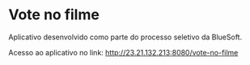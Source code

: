 Vote no filme
=============

Aplicativo desenvolvido como parte do processo seletivo da BlueSoft.

Acesso ao aplicativo no link: http://23.21.132.213:8080/vote-no-filme
